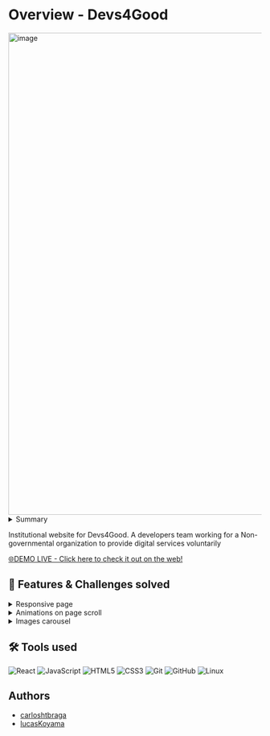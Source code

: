 # Overview - Devs4Good
<img width="960" alt="image" src="https://github.com/lucasKoyama/devs4Good/assets/121680414/a0b8438c-f352-4565-bcf1-2e07b4af7d1f">
<!--
Think of the STAR + Hero Journey description for the entire README:
1. Situation: begin with the situation, what it aims to solve, and what the common problem is.
2. Tasks: What were my responsibilities? What challenges were I responsible for?
3. Action: What did I do to solve the challenge?
4. Results: solutions developed, value brought to the company, and users.
-->
<!-- SITUATION / COMMON PROBLEM -->
<details>
  <summary>Summary</summary>

  1. [Overview](https://github.com/lucasKoyama/devs4Good/blob/main/README.md#overview---devs4good)
  2. [Features & Challenges solved](https://github.com/lucasKoyama/devs4Good/tree/main?tab=readme-ov-file#-features--challenges-solved)
  3. [Tools used](https://github.com/lucasKoyama/devs4Good/tree/main?tab=readme-ov-file#%EF%B8%8F-tools-used)
  4. [Authors](https://github.com/lucasKoyama/devs4Good/tree/main?tab=readme-ov-file#%EF%B8%8F-tools-used)
</details>
<p>
  Institutional website for Devs4Good. A developers team working for a Non-governmental organization to provide digital services voluntarily
</p>

<a href="https://www.devs4good.com.br/">
🌐DEMO LIVE - Click here to check it out on the web!
</a>

## 📌 Features & Challenges solved
<!-- TASKS / CHALLENGES -->
<details>
  <summary>Responsive page</summary>
The page was developed responsively, adapting to different screen sizes and devices. This ensures a consistent and pleasant experience for users, regardless of the device they are using.
</details>

<details>
  <summary>Animations on page scroll</summary>

I added subtle animations to page elements as the user scrolls through the content. These animations help guide the user's attention and make the experience more dynamic and engaging.
</details>

<details>
  <summary>Images carousel</summary>

I implemented an image carousel that displays some company info. Users can navigate through images using the carousel controls.
</details>

## 🛠️ Tools used
<!-- ACTION -->
<!-- SKILL_BADGE/NAME: DESCRIPTION WHY IT WAS USED -->

![React](https://img.shields.io/badge/react-%2320232a.svg?style=for-the-badge&logo=react&logoColor=%2361DAFB)
![JavaScript](https://img.shields.io/badge/javascript-%23323330.svg?style=for-the-badge&logo=javascript&logoColor=%23F7DF1E)
![HTML5](https://img.shields.io/badge/html5-%23E34F26.svg?style=for-the-badge&logo=html5&logoColor=white)
![CSS3](https://img.shields.io/badge/css3-%231572B6.svg?style=for-the-badge&logo=css3&logoColor=white)
![Git](https://img.shields.io/badge/git-%23F05033.svg?style=for-the-badge&logo=git&logoColor=white)
![GitHub](https://img.shields.io/badge/github-%23121011.svg?style=for-the-badge&logo=github&logoColor=white)
![Linux](https://img.shields.io/badge/Linux-FCC624?style=for-the-badge&logo=linux&logoColor=black)

## Authors
- [carloshtbraga](https://github.com/carloshtbraga)
- [lucasKoyama](https://github.com/lucasKoyama)
